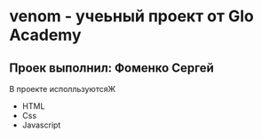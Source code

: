 # venom - учеьный проект от Glo Academy
## Проек выполнил: Фоменко Сергей

В проекте исполльзуютсяЖ
- HTML
- Css
- Javascript
